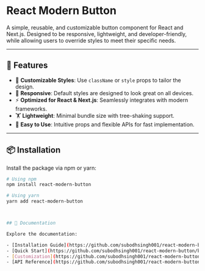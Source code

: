 # React Modern Button

A simple, reusable, and customizable button component for React and Next.js. Designed to be responsive, lightweight, and developer-friendly, while allowing users to override styles to meet their specific needs.

---

## 🚀 Features
- 🌟 **Customizable Styles**: Use `className` or `style` props to tailor the design.
- 📱 **Responsive**: Default styles are designed to look great on all devices.
- ⚡ **Optimized for React & Next.js**: Seamlessly integrates with modern frameworks.
- 🏋️ **Lightweight**: Minimal bundle size with tree-shaking support.
- 🔧 **Easy to Use**: Intuitive props and flexible APIs for fast implementation.

---

## 📦 Installation

Install the package via npm or yarn:

```bash
# Using npm
npm install react-modern-button

# Using yarn
yarn add react-modern-button



## 📖 Documentation

Explore the documentation:

- [Installation Guide](https://github.com/subodhsingh001/react-modern-button/blob/main/docs/installation.md)
- [Quick Start](https://github.com/subodhsingh001/react-modern-button/blob/main/docs/quick-start.md)
- [Customization](https://github.com/subodhsingh001/react-modern-button/blob/main/docs/customization.md)
- [API Reference](https://github.com/subodhsingh001/react-modern-button/blob/main/docs/dynamic.md)


